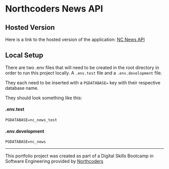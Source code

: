 # Northcoders News API

## Hosted Version

Here is a link to the hosted version of the application: [NC News API](https://be-nc-news-project-j8hl.onrender.com/api)

## Local Setup

There are two .env files that will need to be created in the root directory in order to run this project locally. A `.env.test` file and a `.env.development` file.

They each need to be inserted with a `PGDATABASE=` key with their respective database name.


They should look something like this:

#### .env.test

`PGDATABASE=nc_news_test`

#### .env.development 

`PGDATABASE=nc_news`




--- 

This portfolio project was created as part of a Digital Skills Bootcamp in Software Engineering provided by [Northcoders](https://northcoders.com/)
